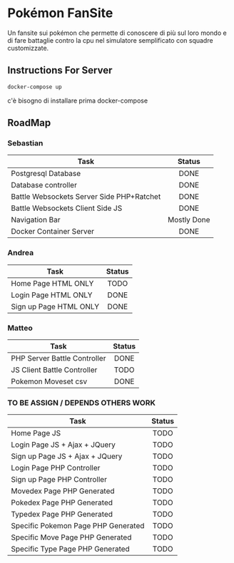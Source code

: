 # Pokémon FanSite
Un fansite sui pokémon che permette di conoscere di più sul loro mondo e di fare battaglie contro la cpu nel simulatore semplificato con squadre customizzate.


## Instructions For Server
```sh
docker-compose up
```
c'è bisogno di installare prima docker-compose 




## RoadMap 
<!-- Statuses: TODO, DONE -->

### Sebastian
| Task                                                      | Status      |
|-----------------------------------------------------------|:-----------:|
| Postgresql Database                                       | DONE        |
| Database controller                                       | DONE        |
| Battle Websockets Server Side PHP+Ratchet                 | DONE        |
| Battle Websockets Client Side JS                          | DONE        |
| Navigation Bar			                                | Mostly Done |
| Docker Container Server                                   | DONE        |


### Andrea
| Task                                                      |    Status   |
|-----------------------------------------------------------|:-----------:|
| Home Page HTML ONLY                                       | TODO        |
| Login Page HTML ONLY                                      | DONE        |
| Sign up Page HTML ONLY                                    | DONE        |

### Matteo
| Task                                                      | Status      |
|-----------------------------------------------------------|:-----------:|
| PHP Server Battle Controller                              | DONE        |
| JS Client Battle Controller                               | TODO        |
| Pokemon Moveset  csv                                      | DONE        |

### TO BE ASSIGN / DEPENDS OTHERS WORK
| Task                                                      | Status      |
|-----------------------------------------------------------|:-----------:|
| Home Page JS                                              | TODO        |
| Login Page JS + Ajax + JQuery                             | TODO        |
| Sign up Page JS + Ajax + JQuery                           | TODO        |
| Login Page PHP Controller                                 | TODO        |
| Sign up Page PHP Controller                               | TODO        |
| Movedex Page PHP Generated                                | TODO        |
| Pokedex Page PHP Generated                                | TODO        |
| Typedex Page PHP Generated                                | TODO        |
| Specific Pokemon Page PHP Generated                       | TODO        |
| Specific Move Page    PHP Generated       	            | TODO        |
| Specific Type Page    PHP Generated      	                | TODO        |
